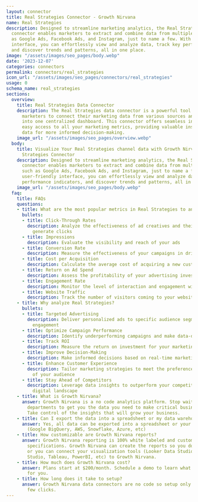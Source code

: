 ```yaml
---
layout: connector
title: Real Strategies Connector - Growth Nirvana
name: Real Strategies
description: Designed to streamline marketing analytics, the Real Strategies data
  connector enables marketers to extract and combine data from multiple sources, such
  as Google Ads, Facebook Ads, and Instagram, just to name a few. With its user-friendly
  interface, you can effortlessly view and analyze data, track key performance indicators,
  and discover trends and patterns, all in one place.
image: "/assets/images/seo_pages/body.webp"
date: '2023-12-07'
categories: connectors
permalink: connectors/real_strategies
icon_url: "/assets/images/seo_pages/connectors/real_strategies"
usage: 0
schema_name: real_strategies
sections:
  overview:
    title: Real Strategies Data Connector
    description: The Real Strategies data connector is a powerful tool that allows
      marketers to connect their marketing data from various sources and platforms
      into one centralized dashboard. This connector offers seamless integration and
      easy access to all your marketing metrics, providing valuable insights and actionable
      data for more informed decision-making.
    image_url: "/assets/images/seo_pages/overview.webp"
  body:
    title: Visualize Your Real Strategies channel data with Growth Nirvana's Real
      Strategies Connector
    description: Designed to streamline marketing analytics, the Real Strategies data
      connector enables marketers to extract and combine data from multiple sources,
      such as Google Ads, Facebook Ads, and Instagram, just to name a few. With its
      user-friendly interface, you can effortlessly view and analyze data, track key
      performance indicators, and discover trends and patterns, all in one place.
    image_url: "/assets/images/seo_pages/body.webp"
  faq:
    title: FAQs
    questions:
    - title: What are the most popular metrics in Real Strategies to analyze?
      bullets:
      - title: Click-Through Rates
        description: Analyze the effectiveness of ad creatives and their ability to
          generate clicks
      - title: Impressions
        description: Evaluate the visibility and reach of your ads
      - title: Conversion Rate
        description: Measure the effectiveness of your campaigns in driving conversions
      - title: Cost per Acquisition
        description: Calculate the average cost of acquiring a new customer
      - title: Return on Ad Spend
        description: Assess the profitability of your advertising investments
      - title: Engagement Rate
        description: Monitor the level of interaction and engagement with your content
      - title: Website Traffic
        description: Track the number of visitors coming to your website
    - title: Why analyze Real Strategies?
      bullets:
      - title: Targeted Advertising
        description: Deliver personalized ads to specific audience segments for higher
          engagement
      - title: Optimize Campaign Performance
        description: Identify underperforming campaigns and make data-driven adjustments
      - title: Track ROI
        description: Measure the return on investment for your marketing efforts
      - title: Improve Decision-Making
        description: Make informed decisions based on real-time marketing data
      - title: Enhance Customer Experience
        description: Tailor marketing strategies to meet the preferences and needs
          of your audience
      - title: Stay Ahead of Competitors
        description: Leverage data insights to outperform your competitors in the
          digital landscape
    - title: What is Growth Nirvana?
      answer: Growth Nirvana is a no code analytics platform. Stop waiting for other
        departments to get you the data you need to make critical business decisions.
        Take control of the insights that will grow your business.
    - title: Can I export the data into a spreadsheet or my data warehouse?
      answer: Yes, all data can be exported into a spreadsheet or your data warehouse
        (Google BigQuery, AWS, Snowflake, Azure, etc)
    - title: How customizable are Growth Nirvana reports?
      answer: Growth Nirvana reporting is 100% white labeled and customized to your
        specifications. Growth Nirvana can create the reports so you don’t have to
        or you can connect your visualization tools (Looker Data Studio/Google Data
        Studio, Tableau, PowerBI, etc) to Growth Nirvana.
    - title: How much does Growth Nirvana cost?
      answer: Plans start at $200/month. Schedule a demo to learn what plan is best
        for you.
    - title: How long does it take to setup?
      answer: Growth Nirvana data connectors are no code so setup only requires a
        few clicks.
---
```

